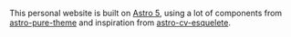 This personal website is built on
[Astro 5](https://docs.astro.build/en/concepts/why-astro/), using a lot of
components from [astro-pure-theme](https://github.com/cworld1/astro-theme-pure)
and inspiration from
[astro-cv-esquelete](https://github.com/mmouzo/astro-cv-esquelete).
